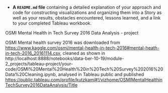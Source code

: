 * **A ``README.md`` file** containing a detailed explanation of your approach and code for constructing visualizations and organizing them into a Story as well as your results, obstacles encountered, lessons learned, and a link to your completed Tableau workbook.

OSMI Mental Health in Tech Survey 2016 Data Analysis - project

OSMI Mental health survey 2016 was downloaded from https://www.kaggle.com/osmi/mental-health-in-tech-2016#mental-heath-in-tech-2016_20161114.csv, cleaned as shown in http://localhost:8888/notebooks/data-ber-10-19/module-2_projects/tableau-project/your-code/OSMI%20Mental%20Health%20in%20Tech%20Survey%202016%20Data%20Cleaning.ipynb, analysed in Tableau public and published https://public.tableau.com/profile/kutzkami#!/vizhome/OSMIMentalHealthinTechSurvey2016DataAnalysis/Title
